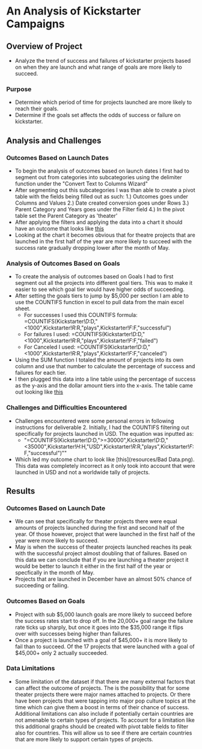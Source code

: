 # An Analysis of Kickstarter Campaigns

## Overview of Project
  - Analyze the trend of success and failures of kickstarter projects based on when they are launch and what range of goals are more likely to succeed.

### Purpose
  - Determine which period of time for projects launched are more likely to reach their goals.
  - Determine if the goals set affects the odds of success or failure on kickstarter.

## Analysis and Challenges

### Outcomes Based on Launch Dates
  - To begin the analysis of outcomes based on launch dates I first had to segment out from categories into subcategories using the delimiter function under the "Convert Text to Columns Wizard"
  - After segmenting out this subcategories I was than able to create a pivot table with the fields being filled out as such:
    1.) Outcomes goes under Columns and Values
    2.) Date created conversion goes under Rows
    3.) Parent Category and Years goes under the Filter field
    4.) In the pivot table set the Parent Category as 'theater'
  - After applying the filters and applying the data into a chart it should have an outcome that looks like [this](resources/Theater_Outcomes_vs_Launch.png)
  - Looking at the chart it becomes obvious that for theatre projects that are launched in the first half of the year are more likely to succeed with the success rate gradually dropping lower after the month of May.

### Analysis of Outcomes Based on Goals
  - To create the analysis of outcomes based on Goals I had to first segment out all the projects into different goal tiers. This was to make it easier to see which goal tier would have higher odds of succeeding.
  - After setting the goals tiers to jump by $5,000 per section I am able to use the COUNTIFS function in excel to pull data from the main excel sheet.
    - For successes I used this COUNTIFS formula: =COUNTIFS(Kickstarter!$D:$D,"<1000",Kickstarter!$R:$R,"plays",Kickstarter!$F:$F,"successful")
    - For failures I used: =COUNTIFS(Kickstarter!$D:$D,"<1000",Kickstarter!$R:$R,"plays",Kickstarter!$F:$F,"failed")
    - For Canceled I used: =COUNTIFS(Kickstarter!$D:$D,"<1000",Kickstarter!$R:$R,"plays",Kickstarter!$F:$F,"canceled")
  - Using the SUM function I totaled the amount of projects into its own column and use that number to calculate the percentage of success and failures for each tier.
  - I then plugged this data into a line table using the percentage of success as the y-axis and the dollar amount tiers into the x-axis. The table came out looking like [this](resources/Outcomes_vs_Goals.png)
### Challenges and Difficulties Encountered
 - Challenges encountered were some personal errors in following instructions for deliverable 2. Initially, I had the COUNTIFS filtering out specifically for projects launched in USD. The equation was inputted as:
    - "=COUNTIFS(Kickstarter!$D:$D,">=30000",Kickstarter!$D:$D,"<35000",Kickstarter!$H:$H,"USD",Kickstarter!$R:$R,"plays",Kickstarter!$F:$F,"successful")""
  - Which led my outcome chart to look like [this](resources/Bad Data.png). This data was completely incorrect as it only took into account that were launched in USD and not a worldwide tally of projects.
## Results

### Outcomes Based on Launch Date
  - We can see that specifically for theater projects there were equal amounts of projects launched during the first and second half of the year. Of those however, project that were launched in the first half of the year were more likely to succeed.
  - May is when the success of theater projects launched reaches its peak with the successful project almost doubling that of failures. Based on this data we can conclude that if you are launching a theater project it would be better to launch it either in the first half of the year or specfically in the month of May.
  - Projects that are launched in December have an almost 50% chance of succeeding or failing.

### Outcomes Based on Goals
- Project with sub $5,000 launch goals are more likely to succeed before the success rates start to drop off. In the 20,000+ goal range the failure rate ticks up sharply, but once it goes into the $35,000 range it flips over with successes being higher than failures.
- Once a project is launched with a goal of $45,000+ it is more likely to fail than to succeed. Of the 17 projects that were launched with a goal of $45,000+ only 2 actually succeeded.

### Data Limitations
  - Some limitation of the dataset if that there are many external factors that can affect the outcome of projects. The is the possibility that for some theater projects there were major names attached to projects. Or there have been projects that were tapping into major pop culture topics at the time which can give them a boost in terms of their chance of success. Additional limitations can also include if potentially certain countries are not amenable to certain types of projects. To account for a limitation like this additional graphs should be created with pivot table fields to filter also for countries. This will allow us to see if there are certain countries that are more likely to support certain types of projects.

